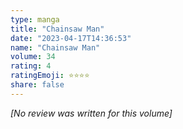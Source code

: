 ```yaml
---
type: manga
title: "Chainsaw Man"
date: "2023-04-17T14:36:53"
name: "Chainsaw Man"
volume: 34
rating: 4
ratingEmoji: ⭐️⭐️⭐️⭐️
share: false
---
```


*[No review was written for this volume]*
